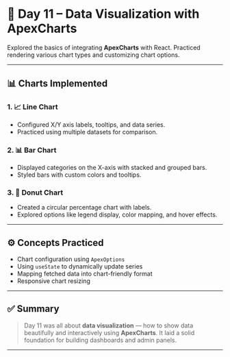 # 📅 Day 11 – Data Visualization with ApexCharts

Explored the basics of integrating **ApexCharts** with React. Practiced rendering various chart types and customizing chart options.

---

## 📊 Charts Implemented

### 1. 📈 Line Chart
- Configured X/Y axis labels, tooltips, and data series.
- Practiced using multiple datasets for comparison.

### 2. 📊 Bar Chart
- Displayed categories on the X-axis with stacked and grouped bars.
- Styled bars with custom colors and tooltips.

### 3. 🍩 Donut Chart
- Created a circular percentage chart with labels.
- Explored options like legend display, color mapping, and hover effects.

---

## ⚙️ Concepts Practiced
- Chart configuration using `ApexOptions`
- Using `useState` to dynamically update series
- Mapping fetched data into chart-friendly format
- Responsive chart resizing

---

## ✅ Summary
> Day 11 was all about **data visualization** — how to show data beautifully and interactively using **ApexCharts**. It laid a solid foundation for building dashboards and admin panels.

---
